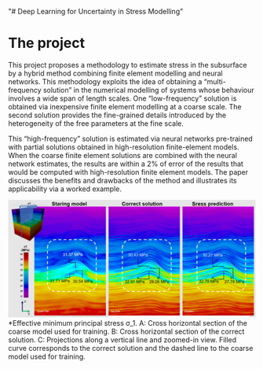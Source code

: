 "# Deep Learning for Uncertainty in Stress Modelling" 

# The project 
This project proposes a methodology to estimate stress in the subsurface by a hybrid method 
combining finite element modelling and neural networks. This methodology exploits the idea 
of obtaining a “multi-frequency solution” in the numerical modelling of systems whose behaviour
 involves a wide span of length scales. One “low-frequency” solution is obtained via inexpensive 
 finite element modelling at a coarse scale. The second solution provides the fine-grained 
 details introduced by the heterogeneity of the free parameters at the fine scale. 
 
 This “high-frequency” solution is estimated via neural networks pre-trained with partial 
 solutions obtained in high-resolution finite-element models. When the coarse finite element 
 solutions are combined with the neural network estimates, the results are within  a 2% 
 of error of the results that would be computed with high-resolution finite element models.
 The  paper discusses the benefits and drawbacks of the method and illustrates its applicability 
 via a worked example.
 
 ![](/FrontPage2.png)
*Effective minimum principal stress σ_1. A: Cross horizontal section of the coarse model 
used for training. B: Cross horizontal section of the correct solution. 
C: Projections along a vertical line and zoomed-in view. Filled curve corresponds to 
the correct solution and the dashed line to the coarse model used for training. 

